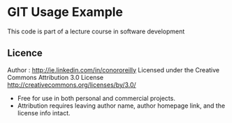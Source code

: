 # GIT Usage Example
This code is part of a lecture course in software development
## Licence
Author : http://ie.linkedin.com/in/conororeilly
Licensed under the Creative Commons Attribution 3.0 License
http://creativecommons.org/licenses/by/3.0/
- Free for use in both personal and commercial projects.
- Attribution requires leaving author name, author homepage link, and the license info intact.